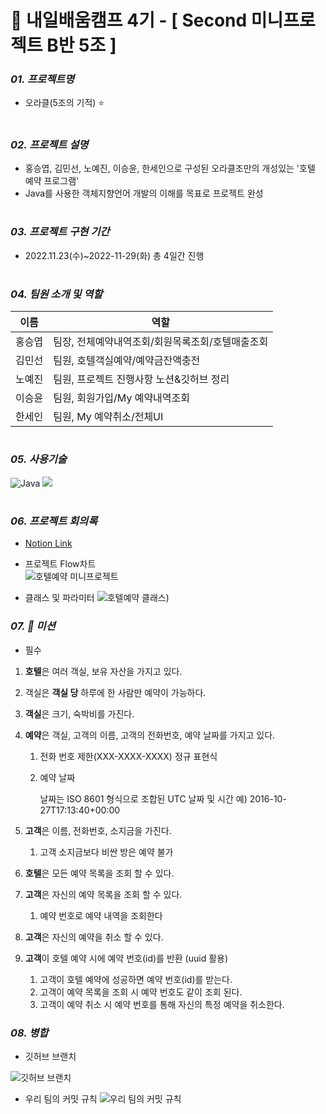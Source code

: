 # 📖 내일배움캠프 4기 - [ Second 미니프로젝트 B반 5조 ]     


### **_01. 프로젝트명_**   

* 오라클(5조의 기적) ⭐
#

### **_02. 프로젝트 설명_**

* 홍승엽, 김민선, 노예진, 이승윤, 한세인으로 구성된 오라클조만의 개성있는 '호텔 예약 프로그램'
* Java를 사용한 객체지향언어 개발의 이해를 목표로 프로젝트 완성

#


### **_03. 프로젝트 구현 기간_**

* 2022.11.23(수)~2022-11-29(화) 총 4일간 진행

#

### **_04. 팀원 소개 및 역할_**

| 이름 | 역할 |
| ------ | -- |
|홍승엽|팀장, 전체예약내역조회/회원목록조회/호텔매출조회|
|김민선|팀원, 호텔객실예약/예약금잔액충전| 
|노예진|팀원, 프로젝트 진행사항 노션&깃허브 정리|
|이승윤|팀원, 회원가입/My 예약내역조회|
|한세인|팀원, My 예약취소/전체UI|

#

### **_05. 사용기술_**
<img alt="Java" src ="https://img.shields.io/badge/Java-007396.svg?&style=for-the-badge&logo=Java&logoColor=white"> <img src="https://img.shields.io/badge/github-181717?style=for-the-badge&logo=github&logoColor=white">

#

### **_06. 프로젝트 회의록_**
- [Notion Link](https://www.notion.so/221123-312e1cbe8d024b8b828c07f02bd5c51b)

- 프로젝트 Flow차트  
![호텔예약 미니프로젝트](https://user-images.githubusercontent.com/104081143/204179084-3a1a7e22-8f61-49e2-bf1f-6b4b315d8d83.jpg)

- 클래스 및 파라미터
![호텔예약 클래스)](https://user-images.githubusercontent.com/117057843/204182600-8ced3619-3b69-46c4-b63c-2ae90a1660ae.jpg)


### **_07. 🧭 미션_**
- 필수
1. **호텔**은 여러 객실, 보유 자산을 가지고 있다.
2. 객실은 **객실 당** 하루에 한 사람만 예약이 가능하다.
3. **객실**은 크기, 숙박비를 가진다.
4. **예약**은 객실, 고객의 이름, 고객의 전화번호, 예약 날짜를 가지고 있다.
    1. 전화 번호 제한(XXX-XXXX-XXXX) 정규 표현식
    2. 예약 날짜
        
        날짜는 ISO 8601 형식으로
        조합된 UTC 날짜 및 시간
        예) 2016-10-27T17:13:40+00:00
        
5. **고객**은 이름, 전화번호, 소지금을 가진다.
    1. 고객 소지금보다 비싼 방은 예약 불가
6. **호텔**은 모든 예약 목록을 조회 할 수 있다.
7. **고객**은 자신의 예약 목록을 조회 할 수 있다.
    1. 예약 번호로 예약 내역을 조회한다
8. **고객**은 자신의 예약을 취소 할 수 있다.
9. **고객**이 호텔 예약 시에 예약 번호(id)를 반환 (uuid 활용)
    1. 고객이 호텔 예약에 성공하면 예약 번호(id)를 받는다.
    2. 고객이 예약 목록을 조회 시 예약 번호도 같이 조회 된다.
    3. 고객이 예약 취소 시 예약 번호를 통해 자신의 특정 예약을 취소한다.

### **_08. 병합_**

- 깃허브 브랜치

![깃허브 브랜치](https://user-images.githubusercontent.com/117057843/204182566-3b33bbc8-e8cc-463f-9a92-3e629f1910e9.png)

- 우리 팀의 커밋 규칙
![우리 팀의 커밋 규칙](https://user-images.githubusercontent.com/117057843/204188014-fc42ddbc-f923-4528-8985-d7d2e3f7ea33.jpg)


